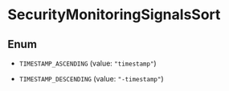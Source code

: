 

# SecurityMonitoringSignalsSort

## Enum


* `TIMESTAMP_ASCENDING` (value: `"timestamp"`)

* `TIMESTAMP_DESCENDING` (value: `"-timestamp"`)



